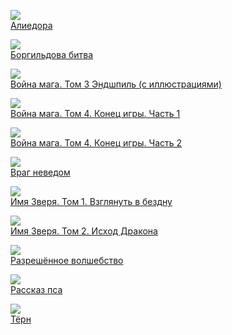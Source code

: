![](/books/sf_fantasy/Ник%20Перумов/Алиедора.jpg)  
[Алиедора](/books/sf_fantasy/Ник%20Перумов/Алиедора)

![](/books/sf_fantasy/Ник%20Перумов/Боргильдова%20битва.jpg)  
[Боргильдова битва](/books/sf_fantasy/Ник%20Перумов/Боргильдова%20битва)

![](/books/sf_fantasy/Ник%20Перумов/Война%20мага.%20Том%203%20Эндшпиль%20(с%20иллюстрациями).jpg)  
[Война мага. Том 3 Эндшпиль (с иллюстрациями)](/books/sf_fantasy/Ник%20Перумов/Война%20мага.%20Том%203%20Эндшпиль%20(с%20иллюстрациями))

![](/books/sf_fantasy/Ник%20Перумов/Война%20мага.%20Том%204.%20Конец%20игры.%20Часть%201.jpg)  
[Война мага. Том 4. Конец игры. Часть 1](/books/sf_fantasy/Ник%20Перумов/Война%20мага.%20Том%204.%20Конец%20игры.%20Часть%201)

![](/books/sf_fantasy/Ник%20Перумов/Война%20мага.%20Том%204.%20Конец%20игры.%20Часть%202.jpg)  
[Война мага. Том 4. Конец игры. Часть 2](/books/sf_fantasy/Ник%20Перумов/Война%20мага.%20Том%204.%20Конец%20игры.%20Часть%202)

![](/books/sf_fantasy/Ник%20Перумов/Враг%20неведом.jpg)  
[Враг неведом](/books/sf_fantasy/Ник%20Перумов/Враг%20неведом)

![](/books/sf_fantasy/Ник%20Перумов/Имя%20Зверя.%20Том%201.%20Взглянуть%20в%20бездну.jpg)  
[Имя Зверя. Том 1. Взглянуть в бездну](/books/sf_fantasy/Ник%20Перумов/Имя%20Зверя.%20Том%201.%20Взглянуть%20в%20бездну)

![](/books/sf_fantasy/Ник%20Перумов/Имя%20Зверя.%20Том%202.%20Исход%20Дракона.jpg)  
[Имя Зверя. Том 2. Исход Дракона](/books/sf_fantasy/Ник%20Перумов/Имя%20Зверя.%20Том%202.%20Исход%20Дракона)

![](/books/sf_fantasy/Ник%20Перумов/Разрешённое%20волшебство.jpg)  
[Разрешённое волшебство](/books/sf_fantasy/Ник%20Перумов/Разрешённое%20волшебство)

![](/books/sf_fantasy/Ник%20Перумов/Рассказ%20пса.jpg)  
[Рассказ пса](/books/sf_fantasy/Ник%20Перумов/Рассказ%20пса)

![](/books/sf_fantasy/Ник%20Перумов/Тёрн.jpg)  
[Тёрн](/books/sf_fantasy/Ник%20Перумов/Тёрн)
